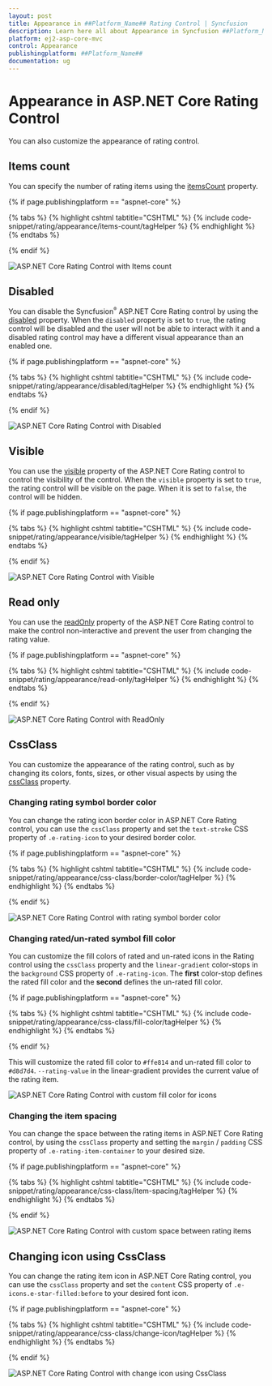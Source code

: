 ```yaml
---
layout: post
title: Appearance in ##Platform_Name## Rating Control | Syncfusion
description: Learn here all about Appearance in Syncfusion ##Platform_Name## Rating control of Syncfusion Essential JS 2 and more.
platform: ej2-asp-core-mvc
control: Appearance
publishingplatform: ##Platform_Name##
documentation: ug
---
```


# Appearance in ASP.NET Core Rating Control

You can also customize the appearance of rating control.

## Items count

You can specify the number of rating items using the [itemsCount](https://help.syncfusion.com/cr/aspnetcore-js2/Syncfusion.EJ2.Inputs.Rating.html#Syncfusion_EJ2_Inputs_Rating_ItemsCount) property.

{% if page.publishingplatform == "aspnet-core" %}

{% tabs %}
{% highlight cshtml tabtitle="CSHTML" %}
{% include code-snippet/rating/appearance/items-count/tagHelper %}
{% endhighlight %}
{% endtabs %}

{% endif %}

![ASP.NET Core Rating Control with Items count](images/rating-items-count.png)

## Disabled

You can disable the Syncfusion<sup style="font-size:70%">&reg;</sup> ASP.NET Core Rating control by using the [disabled](https://help.syncfusion.com/cr/aspnetcore-js2/Syncfusion.EJ2.Inputs.Rating.html#Syncfusion_EJ2_Inputs_Rating_Disabled) property. When the `disabled` property is set to `true`, the rating control will be disabled and the user will not be able to interact with it and a disabled rating control may have a different visual appearance than an enabled one.

{% if page.publishingplatform == "aspnet-core" %}

{% tabs %}
{% highlight cshtml tabtitle="CSHTML" %}
{% include code-snippet/rating/appearance/disabled/tagHelper %}
{% endhighlight %}
{% endtabs %}

{% endif %}

![ASP.NET Core Rating Control with Disabled](images/rating-disabled.png)

## Visible

You can use the [visible](https://help.syncfusion.com/cr/aspnetcore-js2/Syncfusion.EJ2.Inputs.Rating.html#Syncfusion_EJ2_Inputs_Rating_Visible) property of the ASP.NET Core Rating control to control the visibility of the control. When the `visible` property is set to `true`, the rating control will be visible on the page. When it is set to `false`, the control will be hidden.

{% if page.publishingplatform == "aspnet-core" %}

{% tabs %}
{% highlight cshtml tabtitle="CSHTML" %}
{% include code-snippet/rating/appearance/visible/tagHelper %}
{% endhighlight %}
{% endtabs %}

{% endif %}

![ASP.NET Core Rating Control with Visible](images/rating-full-precision.png)

## Read only

You can use the [readOnly](https://help.syncfusion.com/cr/aspnetcore-js2/Syncfusion.EJ2.Inputs.Rating.html#Syncfusion_EJ2_Inputs_Rating_ReadOnly) property of the ASP.NET Core Rating control to make the control non-interactive and prevent the user from changing the rating value.

{% if page.publishingplatform == "aspnet-core" %}

{% tabs %}
{% highlight cshtml tabtitle="CSHTML" %}
{% include code-snippet/rating/appearance/read-only/tagHelper %}
{% endhighlight %}
{% endtabs %}

{% endif %}

![ASP.NET Core Rating Control with ReadOnly](images/rating-full-precision.png)

## CssClass

You can customize the appearance of the rating control, such as by changing its colors, fonts, sizes, or other visual aspects by using the [cssClass](https://help.syncfusion.com/cr/aspnetcore-js2/Syncfusion.EJ2.Inputs.Rating.html#Syncfusion_EJ2_Inputs_Rating_CssClass) property. 

### Changing rating symbol border color

You can change the rating icon border color in ASP.NET Core Rating control, you can use the `cssClass` property and set the `text-stroke` CSS property of `.e-rating-icon` to your desired border color.

{% if page.publishingplatform == "aspnet-core" %}

{% tabs %}
{% highlight cshtml tabtitle="CSHTML" %}
{% include code-snippet/rating/appearance/css-class/border-color/tagHelper %}
{% endhighlight %}
{% endtabs %}

{% endif %}

![ASP.NET Core Rating Control with rating symbol border color](images/rating-border-color.png)

### Changing rated/un-rated symbol fill color 

You can customize the fill colors of rated and un-rated icons in the Rating control using the `cssClass` property and the `linear-gradient` color-stops in the `background` CSS property of `.e-rating-icon`. The **first** color-stop defines the rated fill color and the **second** defines the un-rated fill color.

{% if page.publishingplatform == "aspnet-core" %}

{% tabs %}
{% highlight cshtml tabtitle="CSHTML" %}
{% include code-snippet/rating/appearance/css-class/fill-color/tagHelper %}
{% endhighlight %}
{% endtabs %}

{% endif %}

This will customize the rated fill color to `#ffe814` and un-rated fill color to `#d8d7d4`. `--rating-value` in the linear-gradient provides the current value of the rating item.

![ASP.NET Core Rating Control with custom fill color for icons](images/rating-fill-color.png)

### Changing the item spacing

You can change the space between the rating items in ASP.NET Core Rating control, by using the `cssClass` property and setting the `margin` / `padding` CSS property of `.e-rating-item-container` to your desired size. 

{% if page.publishingplatform == "aspnet-core" %}

{% tabs %}
{% highlight cshtml tabtitle="CSHTML" %}
{% include code-snippet/rating/appearance/css-class/item-spacing/tagHelper %}
{% endhighlight %}
{% endtabs %}

{% endif %}

![ASP.NET Core Rating Control with custom space between rating items](images/rating-custom-space.png)

## Changing icon using CssClass

You can change the rating item icon in ASP.NET Core Rating control, you can use the `cssClass` property and set the `content` CSS property of `.e-icons.e-star-filled:before` to your desired font icon.

{% if page.publishingplatform == "aspnet-core" %}

{% tabs %}
{% highlight cshtml tabtitle="CSHTML" %}
{% include code-snippet/rating/appearance/css-class/change-icon/tagHelper %}
{% endhighlight %}
{% endtabs %}

{% endif %}

![ASP.NET Core Rating Control with change icon using CssClass](images/rating-cssclass-icon.png)
